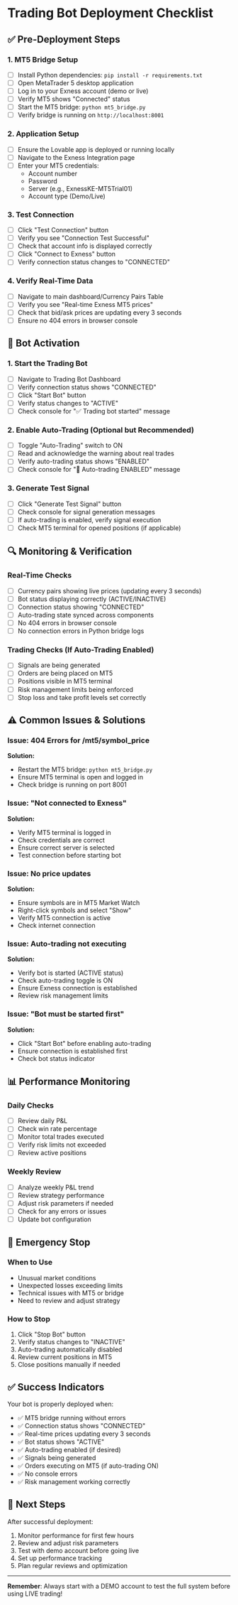 # Trading Bot Deployment Checklist

## ✅ Pre-Deployment Steps

### 1. MT5 Bridge Setup
- [ ] Install Python dependencies: `pip install -r requirements.txt`
- [ ] Open MetaTrader 5 desktop application
- [ ] Log in to your Exness account (demo or live)
- [ ] Verify MT5 shows "Connected" status
- [ ] Start the MT5 bridge: `python mt5_bridge.py`
- [ ] Verify bridge is running on `http://localhost:8001`

### 2. Application Setup
- [ ] Ensure the Lovable app is deployed or running locally
- [ ] Navigate to the Exness Integration page
- [ ] Enter your MT5 credentials:
  - Account number
  - Password  
  - Server (e.g., ExnessKE-MT5Trial01)
  - Account type (Demo/Live)

### 3. Test Connection
- [ ] Click "Test Connection" button
- [ ] Verify you see "Connection Test Successful"
- [ ] Check that account info is displayed correctly
- [ ] Click "Connect to Exness" button
- [ ] Verify connection status changes to "CONNECTED"

### 4. Verify Real-Time Data
- [ ] Navigate to main dashboard/Currency Pairs Table
- [ ] Verify you see "Real-time Exness MT5 prices"
- [ ] Check that bid/ask prices are updating every 3 seconds
- [ ] Ensure no 404 errors in browser console

## 🚀 Bot Activation

### 1. Start the Trading Bot
- [ ] Navigate to Trading Bot Dashboard
- [ ] Verify connection status shows "CONNECTED"
- [ ] Click "Start Bot" button
- [ ] Verify status changes to "ACTIVE"
- [ ] Check console for "✅ Trading bot started" message

### 2. Enable Auto-Trading (Optional but Recommended)
- [ ] Toggle "Auto-Trading" switch to ON
- [ ] Read and acknowledge the warning about real trades
- [ ] Verify auto-trading status shows "ENABLED"
- [ ] Check console for "🚀 Auto-trading ENABLED" message

### 3. Generate Test Signal
- [ ] Click "Generate Test Signal" button
- [ ] Check console for signal generation messages
- [ ] If auto-trading is enabled, verify signal execution
- [ ] Check MT5 terminal for opened positions (if applicable)

## 🔍 Monitoring & Verification

### Real-Time Checks
- [ ] Currency pairs showing live prices (updating every 3 seconds)
- [ ] Bot status displaying correctly (ACTIVE/INACTIVE)
- [ ] Connection status showing "CONNECTED"
- [ ] Auto-trading state synced across components
- [ ] No 404 errors in browser console
- [ ] No connection errors in Python bridge logs

### Trading Checks (If Auto-Trading Enabled)
- [ ] Signals are being generated
- [ ] Orders are being placed on MT5
- [ ] Positions visible in MT5 terminal
- [ ] Risk management limits being enforced
- [ ] Stop loss and take profit levels set correctly

## ⚠️ Common Issues & Solutions

### Issue: 404 Errors for /mt5/symbol_price
**Solution:**
- Restart the MT5 bridge: `python mt5_bridge.py`
- Ensure MT5 terminal is open and logged in
- Check bridge is running on port 8001

### Issue: "Not connected to Exness"
**Solution:**
- Verify MT5 terminal is logged in
- Check credentials are correct
- Ensure correct server is selected
- Test connection before starting bot

### Issue: No price updates
**Solution:**
- Ensure symbols are in MT5 Market Watch
- Right-click symbols and select "Show"
- Verify MT5 connection is active
- Check internet connection

### Issue: Auto-trading not executing
**Solution:**
- Verify bot is started (ACTIVE status)
- Check auto-trading toggle is ON
- Ensure Exness connection is established
- Review risk management limits

### Issue: "Bot must be started first"
**Solution:**
- Click "Start Bot" before enabling auto-trading
- Ensure connection is established first
- Check bot status indicator

## 📊 Performance Monitoring

### Daily Checks
- [ ] Review daily P&L
- [ ] Check win rate percentage
- [ ] Monitor total trades executed
- [ ] Verify risk limits not exceeded
- [ ] Review active positions

### Weekly Review
- [ ] Analyze weekly P&L trend
- [ ] Review strategy performance
- [ ] Adjust risk parameters if needed
- [ ] Check for any errors or issues
- [ ] Update bot configuration

## 🛑 Emergency Stop

### When to Use
- Unusual market conditions
- Unexpected losses exceeding limits
- Technical issues with MT5 or bridge
- Need to review and adjust strategy

### How to Stop
1. Click "Stop Bot" button
2. Verify status changes to "INACTIVE"
3. Auto-trading automatically disabled
4. Review current positions in MT5
5. Close positions manually if needed

## ✅ Success Indicators

Your bot is properly deployed when:
- ✅ MT5 bridge running without errors
- ✅ Connection status shows "CONNECTED"
- ✅ Real-time prices updating every 3 seconds
- ✅ Bot status shows "ACTIVE"
- ✅ Auto-trading enabled (if desired)
- ✅ Signals being generated
- ✅ Orders executing on MT5 (if auto-trading ON)
- ✅ No console errors
- ✅ Risk management working correctly

## 🎯 Next Steps

After successful deployment:
1. Monitor performance for first few hours
2. Review and adjust risk parameters
3. Test with demo account before going live
4. Set up performance tracking
5. Plan regular reviews and optimization

---

**Remember**: Always start with a DEMO account to test the full system before using LIVE trading!
